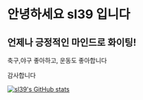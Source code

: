 # 안녕하세요 sl39 입니다

## 언제나 긍정적인 마인드로 화이팅!

축구,야구 좋아하고, 운동도 좋아합니다

감사합니다



[![sl39's GitHub stats](https://github-readme-stats.vercel.app/api?username=sl39)](https://github.com/anuraghazra/github-readme-stats)
